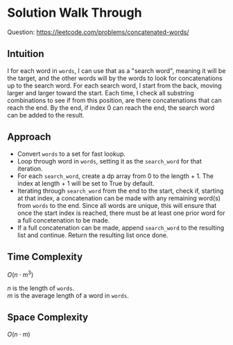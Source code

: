 # Solution Walk Through
Question: https://leetcode.com/problems/concatenated-words/

## Intuition
I for each word in `words`, I can use that as a "search word", meaning it will be the target, and the other words will by the words to look for concatenations up to the search word. For each search word, I start from the back, moving larger and larger toward the start. Each time, I check all substring combinations to see if from this position, are there concatenations that can reach the end. By the end, if index 0 can reach the end, the search word can be added to the result.

## Approach
- Convert `words` to a set for fast lookup.
- Loop through word in `words`, setting it as the `search_word` for that iteration.
- For each `search_word`, create a dp array from 0 to the length + 1. The index at length + 1 will be set to True by default.
- Iterating through `search_word` from the end to the start, check if, starting at that index, a concatenation can be made with any remaining word(s) from `words` to the end. Since all words are unique, this will ensure that once the start index is reached, there must be at least one prior word for a full concetenation to be made.
- If a full concatenation can be made, append `search_word` to the resulting list and continue. Return the resulting list once done.

## Time Complexity
$O(n \cdot m^{3})$

$n$ is the length of `words`. \
$m$ is the average length of a word in `words`.

## Space Complexity
$O(n \cdot m)$

